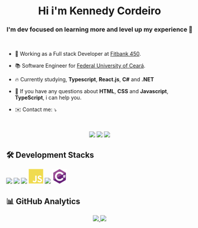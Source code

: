 <h1 align="center">Hi i'm Kennedy Cordeiro</h1>
<h3 align="center">I'm dev focused on learning more and level up my experience 🚀</h3></br>


+ 🔭 Working as a Full stack Developer at <a href=https://fitbank.com.br/>Fitbank 450</a>.

+ 📚 Software Engineer for <a href="https://www.ufc.br/">Federal University of Ceará</a>.

+ 🔥 Currently studying, <b>Typescript</b>, <b>React.js</b>, <b>C#</b> and <b>.NET</b>

+ 💬 If you have any questions about <b>HTML</b>, <b>CSS</b> and <b>Javascript</b>, <b>TypeScript</b>, i can help you.
</p>

+ ✉️ Contact me: ⤵️
</br>

<p align="center">
  <a href="https://web.whatsapp.com/send?phone=558899418159" alt="WhatsApp" target="_blank" >
  <img src="https://img.shields.io/badge/WhatsApp-25d366?style=for-the-badge&logo=whatsapp&logoColor=white"/></a>
  
  <a href="https://www.linkedin.com/in/kennedy-cordeiro-b05186198/" alt="Linkedin" target="_blank">
  <img src="https://img.shields.io/badge/Linkedin-0e76a8?style=for-the-badge&logo=Linkedin&logoColor=white" /></a>

  <a href="https://www.instagram.com/_kennedycordeiro" alt="Instagram" target="_blank">
  <img src="https://img.shields.io/badge/Instagram-DF0174?style=for-the-badge&logo=instagram&logoColor=white"/></a>
  </p>  
   
## 🛠 Development Stacks
<p>
  <img src="https://i.imgur.com/TsyugKp.png" width="40"/>
  <img src="https://i.imgur.com/9x0bCOp.png" width="40"/>
  <img src="https://i.imgur.com/RffZy7A.png" width="40"/>
  <img src="https://raw.githubusercontent.com/devicons/devicon/master/icons/javascript/javascript-plain.svg" width="40">
  <img src="https://i.imgur.com/aHUb5YG.png" width="40"/>
  <img src="https://raw.githubusercontent.com/devicons/devicon/master/icons/csharp/csharp-original.svg" width="40">
</p>

## 📊 GitHub Analytics
<div align="center">
  <a href="https://github.com/KennedyCordeiro">
  <img height="180em" src="https://github-readme-stats.vercel.app/api?username=KennedyCordeiro&show_icons=true&theme=github_dark&hide_border=true&include_all_commits=true&hide=&count_private=true"/>
  <img height="180em" src="https://github-readme-stats.vercel.app/api/top-langs/?username=KennedyCordeiro&hide=dockerfile,shell,ejs&hide_border=true&layout=compact&langs_count=7&theme=github_dark"/>
</div>

